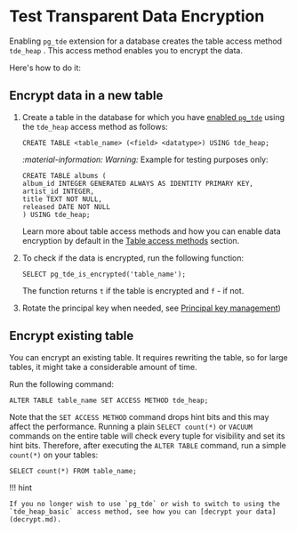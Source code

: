 # Test Transparent Data Encryption

Enabling `pg_tde` extension for a database creates the table access method `tde_heap` . This access method enables you to encrypt the data.

Here's how to do it:

## Encrypt data in a new table

1. Create a table in the database for which you have [enabled `pg_tde`](setup.md) using the `tde_heap` access method as follows:

    ```
    CREATE TABLE <table_name> (<field> <datatype>) USING tde_heap;
    ```

    <i warning>:material-information: Warning:</i> Example for testing purposes only:

    ```
    CREATE TABLE albums (
    album_id INTEGER GENERATED ALWAYS AS IDENTITY PRIMARY KEY,
    artist_id INTEGER,
    title TEXT NOT NULL,
    released DATE NOT NULL
    ) USING tde_heap;
    ```
    
    Learn more about table access methods and how you can enable data encryption by default in the [Table access methods](table-access-method.md) section.

2. To check if the data is encrypted, run the following function:

    ```
    SELECT pg_tde_is_encrypted('table_name');
    ```

    The function returns `t` if the table is encrypted and `f` - if not.

3. Rotate the principal key when needed, see [Principal key management](functions.md#principal-key-management))

## Encrypt existing table

You can encrypt an existing table. It requires rewriting the table, so for large tables, it might take a considerable amount of time.

Run the following command:

```
ALTER TABLE table_name SET ACCESS METHOD tde_heap;
```

Note that the `SET ACCESS METHOD` command drops hint bits and this may affect the performance. Running a plain `SELECT count(*)` or `VACUUM` commands on the entire table will check every tuple for visibility and set its hint bits. Therefore, after executing the `ALTER TABLE` command, run a simple `count(*)` on your tables:

```
SELECT count(*) FROM table_name;
```

!!! hint

    If you no longer wish to use `pg_tde` or wish to switch to using the `tde_heap_basic` access method, see how you can [decrypt your data](decrypt.md).
